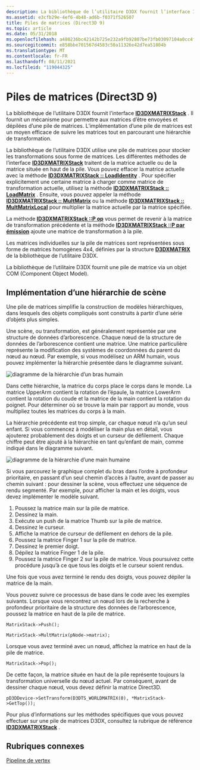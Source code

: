 ```yaml
---
description: La bibliothèque de l’utilitaire D3DX fournit l’interface ID3DXMATRIXStack.
ms.assetid: e3cfb29e-4ef6-4b48-ad6b-f0371f526507
title: Piles de matrices (Direct3D 9)
ms.topic: article
ms.date: 05/31/2018
ms.openlocfilehash: a480236bc42142b725e232a9fb92807be73fb03097104a0cc4fc08643f4361af
ms.sourcegitcommit: e858bbe701567d4583c50a11326e42d7ea51804b
ms.translationtype: MT
ms.contentlocale: fr-FR
ms.lasthandoff: 08/11/2021
ms.locfileid: "119044325"
---
```

# <a name="matrix-stacks-direct3d-9"></a>Piles de matrices (Direct3D 9)

La bibliothèque de l’utilitaire D3DX fournit l’interface [**ID3DXMATRIXStack**](id3dxmatrixstack.md) . Il fournit un mécanisme pour permettre aux matrices d’être envoyées et dépilées d’une pile de matrices. L’implémentation d’une pile de matrices est un moyen efficace de suivre les matrices tout en parcourant une hiérarchie de transformation.

La bibliothèque de l’utilitaire D3DX utilise une pile de matrices pour stocker les transformations sous forme de matrices. Les différentes méthodes de l’interface [**ID3DXMATRIXStack**](id3dxmatrixstack.md) traitent de la matrice actuelle ou de la matrice située en haut de la pile. Vous pouvez effacer la matrice actuelle avec la méthode [**ID3DXMATRIXStack :: LoadIdentity**](id3dxmatrixstack--loadidentity.md) . Pour spécifier explicitement une certaine matrice à charger comme matrice de transformation actuelle, utilisez la méthode [**ID3DXMATRIXStack :: LoadMatrix**](id3dxmatrixstack--loadmatrix.md) . Ensuite, vous pouvez appeler la méthode [**ID3DXMATRIXStack :: MultMatrix**](id3dxmatrixstack--multmatrix.md) ou la méthode [**ID3DXMATRIXStack :: MultMatrixLocal**](id3dxmatrixstack--multmatrixlocal.md) pour multiplier la matrice actuelle par la matrice spécifiée.

La méthode [**ID3DXMATRIXStack ::P op**](id3dxmatrixstack--pop.md) vous permet de revenir à la matrice de transformation précédente et la méthode [**ID3DXMATRIXStack ::P par émission**](id3dxmatrixstack--push.md) ajoute une matrice de transformation à la pile.

Les matrices individuelles sur la pile de matrices sont représentées sous forme de matrices homogènes 4x4, définies par la structure [**D3DXMATRIX**](d3dxmatrix.md) de la bibliothèque de l’utilitaire D3DX.

La bibliothèque de l’utilitaire D3DX fournit une pile de matrice via un objet COM (Component Object Model).

## <a name="implementing-a-scene-hierarchy"></a>Implémentation d’une hiérarchie de scène

Une pile de matrices simplifie la construction de modèles hiérarchiques, dans lesquels des objets compliqués sont construits à partir d’une série d’objets plus simples.

Une scène, ou transformation, est généralement représentée par une structure de données d’arborescence. Chaque nœud de la structure de données de l’arborescence contient une matrice. Une matrice particulière représente la modification des systèmes de coordonnées du parent du nœud au nœud. Par exemple, si vous modélisez un ARM humain, vous pouvez implémenter la hiérarchie présentée dans le diagramme suivant.

![diagramme de la hiérarchie d’un bras humain](images/stack1.png)

Dans cette hiérarchie, la matrice du corps place le corps dans le monde. La matrice UpperArm contient la rotation de l’épaule, la matrice LowerArm contient la rotation du coude et la matrice de la main contient la rotation du poignet. Pour déterminer où se trouve la main par rapport au monde, vous multipliez toutes les matrices du corps à la main.

La hiérarchie précédente est trop simple, car chaque nœud n’a qu’un seul enfant. Si vous commencez à modéliser la main plus en détail, vous ajouterez probablement des doigts et un curseur de défilement. Chaque chiffre peut être ajouté à la hiérarchie en tant qu’enfant de main, comme indiqué dans le diagramme suivant.

![diagramme de la hiérarchie d’une main humaine](images/stack2.png)

Si vous parcourez le graphique complet du bras dans l’ordre à profondeur prioritaire, en passant d’un seul chemin d’accès à l’autre, avant de passer au chemin suivant : pour dessiner la scène, vous effectuez une séquence de rendu segmenté. Par exemple, pour afficher la main et les doigts, vous devez implémenter le modèle suivant.

1.  Poussez la matrice main sur la pile de matrice.
2.  Dessinez la main.
3.  Exécute un push de la matrice Thumb sur la pile de matrice.
4.  Dessinez le curseur.
5.  Affiche la matrice de curseur de défilement en dehors de la pile.
6.  Poussez la matrice Finger 1 sur la pile de matrice.
7.  Dessinez le premier doigt.
8.  Dépilez la matrice Finger 1 de la pile.
9.  Poussez la matrice Finger 2 sur la pile de matrice. Vous poursuivez cette procédure jusqu’à ce que tous les doigts et le curseur soient rendus.

Une fois que vous avez terminé le rendu des doigts, vous pouvez dépiler la matrice de la main.

Vous pouvez suivre ce processus de base dans le code avec les exemples suivants. Lorsque vous rencontrez un nœud lors de la recherche à profondeur prioritaire de la structure des données de l’arborescence, poussez la matrice en haut de la pile de matrice.


```
MatrixStack->Push();

MatrixStack->MultMatrix(pNode->matrix);
```



Lorsque vous avez terminé avec un nœud, affichez la matrice en haut de la pile de matrice.


```
MatrixStack->Pop();
```



De cette façon, la matrice située en haut de la pile représente toujours la transformation universelle du nœud actuel. Par conséquent, avant de dessiner chaque nœud, vous devez définir la matrice Direct3D.


```
pD3DDevice->SetTransform(D3DTS_WORLDMATRIX(0), *MatrixStack->GetTop());
```



Pour plus d’informations sur les méthodes spécifiques que vous pouvez effectuer sur une pile de matrices D3DX, consultez la rubrique de référence [**ID3DXMATRIXStack**](id3dxmatrixstack.md) .

## <a name="related-topics"></a>Rubriques connexes

<dl> <dt>

[Pipeline de vertex](vertex-pipeline.md)
</dt> </dl>

 

 



